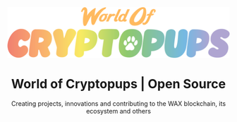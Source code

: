 <div align="center">

<a href="https://www.worldofcryptopups.com/" target="_blank" rel="noreferrer">
    <img src="https://raw.githubusercontent.com/World-of-Cryptopups/.github/main/banner.png" />
</a>

<h1>World of Cryptopups | Open Source</h1>

<p>Creating projects, innovations and contributing to the WAX blockchain, its ecosystem and others</p>

</div>
